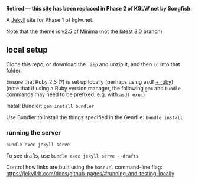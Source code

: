 **Retired — this site has been replaced in Phase 2 of KGLW.net by Songfish.**

A [Jekyll] site for Phase 1 of kglw.net.

Note that the theme is [v2.5 of Minima](https://github.com/jekyll/minima/tree/2.5-stable) (not the latest 3.0 branch)


## local setup

Clone this repo, or download the `.zip` and unzip it, and then `cd` into that folder.

Ensure that Ruby 2.5 (?) is set up locally (perhaps using asdf [+ ruby](https://github.com/asdf-vm/asdf-ruby))  
(note that if using a Ruby version manager, the following `gem` and `bundle` commands may need to be prefixed, e.g. with `asdf exec`)

Install Bundler: `gem install bundler`

Use Bundler to install the things specified in the Gemfile: `bundle install`

### running the server

`bundle exec jekyll serve`

To see drafts, use `bundle exec jekyll serve --drafts`

Control how links are built using the `baseurl` command-line flag: https://jekyllrb.com/docs/github-pages/#running-and-testing-locally




[Jekyll]: https://jekyllrb.com
